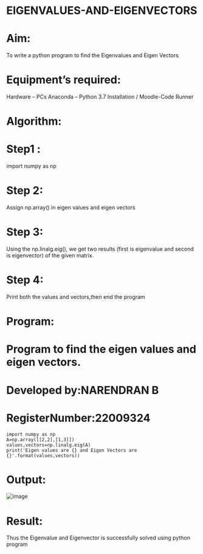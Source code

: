 # EIGENVALUES-AND-EIGENVECTORS
# Aim:
To write a python program to find the Eigenvalues and Eigen Vectors

# Equipment’s required:
Hardware – PCs
Anaconda – Python 3.7 Installation / Moodle-Code Runner
# Algorithm:
# Step1 :
import numpy as np

# Step 2:
Assign np.array() in eigen values and eigen vectors

# Step 3:
Using the np.linalg.eig(), we get two results (first is eigenvalue and second is eigenvector) of the given matrix.

# Step 4:
Print both the values and vectors,then end the program

# Program:
# Program to find the eigen values and eigen vectors.
# Developed by:NARENDRAN B
# RegisterNumber:22009324
```
import numpy as np
A=np.array([[2,2],[1,3]])
values,vectors=np.linalg.eig(A)
print('Eigen values are {} and Eigen Vectors are {}'.format(values,vectors))
``` 
# Output:
![image](https://github.com/naren2704/EIGENVALUES-AND-EIGENVECTORS/assets/118706984/29bd3cb9-bc4d-466f-854c-85677929d4c3)


# Result:
Thus the Eigenvalue and Eigenvector is successfully solved using python program
